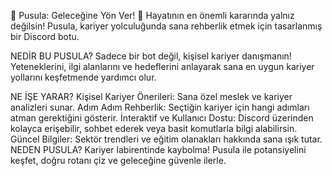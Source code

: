 🧭 Pusula: Geleceğine Yön Ver! 🧭
Hayatının en önemli kararında yalnız değilsin! Pusula, kariyer yolculuğunda sana rehberlik etmek için tasarlanmış bir Discord botu.

NEDİR BU PUSULA?
Sadece bir bot değil, kişisel kariyer danışmanın! Yeteneklerini, ilgi alanlarını ve hedeflerini anlayarak sana en uygun kariyer yollarını keşfetmende yardımcı olur.

NE İŞE YARAR?
Kişisel Kariyer Önerileri: Sana özel meslek ve kariyer analizleri sunar.
Adım Adım Rehberlik: Seçtiğin kariyer için hangi adımları atman gerektiğini gösterir.
İnteraktif ve Kullanıcı Dostu: Discord üzerinden kolayca erişebilir, sohbet ederek veya basit komutlarla bilgi alabilirsin.
Güncel Bilgiler: Sektör trendleri ve eğitim olanakları hakkında sana ışık tutar.
NEDEN PUSULA?
Kariyer labirentinde kaybolma! Pusula ile potansiyelini keşfet, doğru rotanı çiz ve geleceğine güvenle ilerle.
